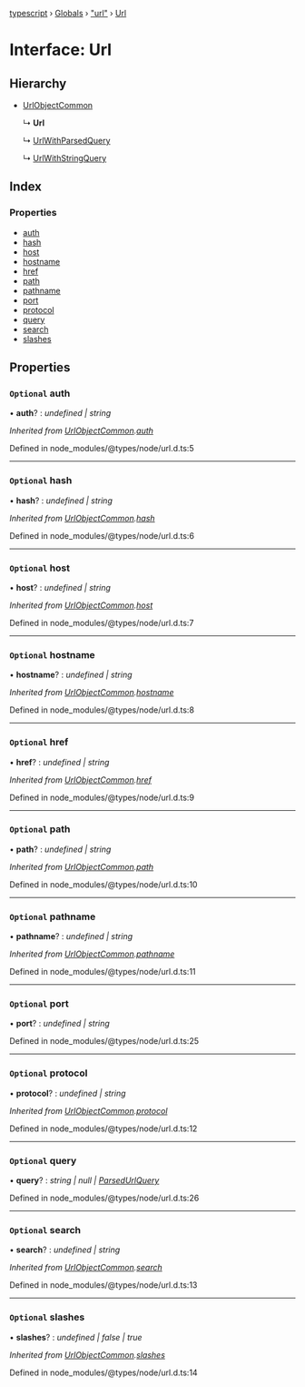 [typescript](../README.md) › [Globals](../globals.md) › ["url"](../modules/_url_.md) › [Url](_url_.url-1.md)

# Interface: Url

## Hierarchy

* [UrlObjectCommon](_url_.urlobjectcommon.md)

  ↳ **Url**

  ↳ [UrlWithParsedQuery](_url_.urlwithparsedquery.md)

  ↳ [UrlWithStringQuery](_url_.urlwithstringquery.md)

## Index

### Properties

* [auth](_url_.url-1.md#optional-auth)
* [hash](_url_.url-1.md#optional-hash)
* [host](_url_.url-1.md#optional-host)
* [hostname](_url_.url-1.md#optional-hostname)
* [href](_url_.url-1.md#optional-href)
* [path](_url_.url-1.md#optional-path)
* [pathname](_url_.url-1.md#optional-pathname)
* [port](_url_.url-1.md#optional-port)
* [protocol](_url_.url-1.md#optional-protocol)
* [query](_url_.url-1.md#optional-query)
* [search](_url_.url-1.md#optional-search)
* [slashes](_url_.url-1.md#optional-slashes)

## Properties

### `Optional` auth

• **auth**? : *undefined | string*

*Inherited from [UrlObjectCommon](_url_.urlobjectcommon.md).[auth](_url_.urlobjectcommon.md#optional-auth)*

Defined in node_modules/@types/node/url.d.ts:5

___

### `Optional` hash

• **hash**? : *undefined | string*

*Inherited from [UrlObjectCommon](_url_.urlobjectcommon.md).[hash](_url_.urlobjectcommon.md#optional-hash)*

Defined in node_modules/@types/node/url.d.ts:6

___

### `Optional` host

• **host**? : *undefined | string*

*Inherited from [UrlObjectCommon](_url_.urlobjectcommon.md).[host](_url_.urlobjectcommon.md#optional-host)*

Defined in node_modules/@types/node/url.d.ts:7

___

### `Optional` hostname

• **hostname**? : *undefined | string*

*Inherited from [UrlObjectCommon](_url_.urlobjectcommon.md).[hostname](_url_.urlobjectcommon.md#optional-hostname)*

Defined in node_modules/@types/node/url.d.ts:8

___

### `Optional` href

• **href**? : *undefined | string*

*Inherited from [UrlObjectCommon](_url_.urlobjectcommon.md).[href](_url_.urlobjectcommon.md#optional-href)*

Defined in node_modules/@types/node/url.d.ts:9

___

### `Optional` path

• **path**? : *undefined | string*

*Inherited from [UrlObjectCommon](_url_.urlobjectcommon.md).[path](_url_.urlobjectcommon.md#optional-path)*

Defined in node_modules/@types/node/url.d.ts:10

___

### `Optional` pathname

• **pathname**? : *undefined | string*

*Inherited from [UrlObjectCommon](_url_.urlobjectcommon.md).[pathname](_url_.urlobjectcommon.md#optional-pathname)*

Defined in node_modules/@types/node/url.d.ts:11

___

### `Optional` port

• **port**? : *undefined | string*

Defined in node_modules/@types/node/url.d.ts:25

___

### `Optional` protocol

• **protocol**? : *undefined | string*

*Inherited from [UrlObjectCommon](_url_.urlobjectcommon.md).[protocol](_url_.urlobjectcommon.md#optional-protocol)*

Defined in node_modules/@types/node/url.d.ts:12

___

### `Optional` query

• **query**? : *string | null | [ParsedUrlQuery](_querystring_.parsedurlquery.md)*

Defined in node_modules/@types/node/url.d.ts:26

___

### `Optional` search

• **search**? : *undefined | string*

*Inherited from [UrlObjectCommon](_url_.urlobjectcommon.md).[search](_url_.urlobjectcommon.md#optional-search)*

Defined in node_modules/@types/node/url.d.ts:13

___

### `Optional` slashes

• **slashes**? : *undefined | false | true*

*Inherited from [UrlObjectCommon](_url_.urlobjectcommon.md).[slashes](_url_.urlobjectcommon.md#optional-slashes)*

Defined in node_modules/@types/node/url.d.ts:14
